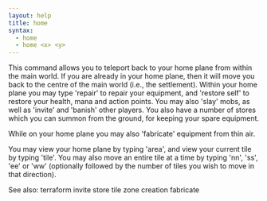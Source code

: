 ```yaml
---
layout: help
title: home
syntax:
  - home
  - home <x> <y>
---
```


This command allows you to teleport back to your home plane from within the 
main world.  If you are already in your home plane, then it will move you 
back to the centre of the main world (i.e., the settlement).  Within your home
plane you may type 'repair' to repair your equipment, and 'restore self' to 
restore your health, mana and action points.  You may also 'slay' mobs, as 
well as 'invite' and 'banish' other players.  You also have a number of stores 
which you can summon from the ground, for keeping your spare equipment.

While on your home plane you may also 'fabricate' equipment from thin air.

You may view your home plane by typing 'area', and view your current tile by 
typing 'tile'.  You may also move an entire tile at a time by typing 'nn', 
'ss', 'ee' or 'ww' (optionally followed by the number of tiles you wish to 
move in that direction).

See also: terraform invite store tile zone creation fabricate
